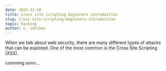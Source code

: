 ```yaml
---
date: 2023-12-10
title: Cross site scripting beginners introduction 
slug: cross-site-scripting-beginners-introduction 
topic: hacking
author: c. sánchez
---
```


When we talk about web security, there are many different types of attacks that can be exploted. One of the most common is the Cross Site Scripting (XSS). 

comming soon...